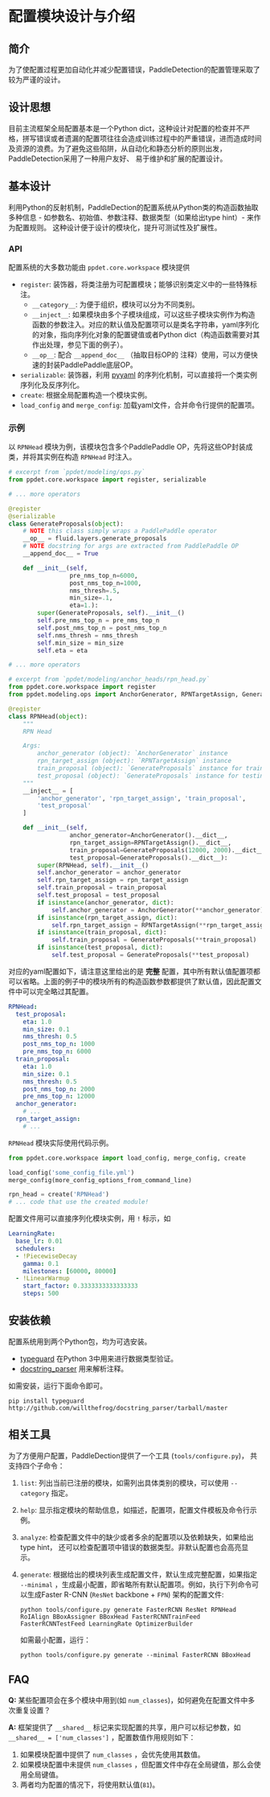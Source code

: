 # 配置模块设计与介绍

## 简介

为了使配置过程更加自动化并减少配置错误，PaddleDetection的配置管理采取了较为严谨的设计。


## 设计思想

目前主流框架全局配置基本是一个Python dict，这种设计对配置的检查并不严格，拼写错误或者遗漏的配置项往往会造成训练过程中的严重错误，进而造成时间及资源的浪费。为了避免这些陷阱，从自动化和静态分析的原则出发，PaddleDetection采用了一种用户友好、 易于维护和扩展的配置设计。


## 基本设计

利用Python的反射机制，PaddleDection的配置系统从Python类的构造函数抽取多种信息 - 如参数名、初始值、参数注释、数据类型（如果给出type hint）- 来作为配置规则。 这种设计便于设计的模块化，提升可测试性及扩展性。


### API

配置系统的大多数功能由 `ppdet.core.workspace` 模块提供

-   `register`: 装饰器，将类注册为可配置模块；能够识别类定义中的一些特殊标注。
    -   `__category__`: 为便于组织，模块可以分为不同类别。
    -   `__inject__`: 如果模块由多个子模块组成，可以这些子模块实例作为构造函数的参数注入。对应的默认值及配置项可以是类名字符串，yaml序列化的对象，指向序列化对象的配置键值或者Python dict（构造函数需要对其作出处理，参见下面的例子）。
    -   `__op__`: 配合 `__append_doc__` （抽取目标OP的 注释）使用，可以方便快速的封装PaddlePaddle底层OP。
-   `serializable`: 装饰器，利用 [pyyaml](https://pyyaml.org/wiki/PyYAMLDocumentation) 的序列化机制，可以直接将一个类实例序列化及反序列化。
-   `create`: 根据全局配置构造一个模块实例。
-   `load_config` and `merge_config`: 加载yaml文件，合并命令行提供的配置项。


### 示例

以 `RPNHead` 模块为例，该模块包含多个PaddlePaddle OP，先将这些OP封装成类，并将其实例在构造 `RPNHead` 时注入。

```python
# excerpt from `ppdet/modeling/ops.py`
from ppdet.core.workspace import register, serializable

# ... more operators

@register
@serializable
class GenerateProposals(object):
    # NOTE this class simply wraps a PaddlePaddle operator
    __op__ = fluid.layers.generate_proposals
    # NOTE docstring for args are extracted from PaddlePaddle OP
    __append_doc__ = True

    def __init__(self,
                 pre_nms_top_n=6000,
                 post_nms_top_n=1000,
                 nms_thresh=.5,
                 min_size=.1,
                 eta=1.):
        super(GenerateProposals, self).__init__()
        self.pre_nms_top_n = pre_nms_top_n
        self.post_nms_top_n = post_nms_top_n
        self.nms_thresh = nms_thresh
        self.min_size = min_size
        self.eta = eta

# ... more operators

# excerpt from `ppdet/modeling/anchor_heads/rpn_head.py`
from ppdet.core.workspace import register
from ppdet.modeling.ops import AnchorGenerator, RPNTargetAssign, GenerateProposals

@register
class RPNHead(object):
    """
    RPN Head

    Args:
        anchor_generator (object): `AnchorGenerator` instance
        rpn_target_assign (object): `RPNTargetAssign` instance
        train_proposal (object): `GenerateProposals` instance for training
        test_proposal (object): `GenerateProposals` instance for testing
    """
    __inject__ = [
        'anchor_generator', 'rpn_target_assign', 'train_proposal',
        'test_proposal'
    ]

    def __init__(self,
                 anchor_generator=AnchorGenerator().__dict__,
                 rpn_target_assign=RPNTargetAssign().__dict__,
                 train_proposal=GenerateProposals(12000, 2000).__dict__,
                 test_proposal=GenerateProposals().__dict__):
        super(RPNHead, self).__init__()
        self.anchor_generator = anchor_generator
        self.rpn_target_assign = rpn_target_assign
        self.train_proposal = train_proposal
        self.test_proposal = test_proposal
        if isinstance(anchor_generator, dict):
            self.anchor_generator = AnchorGenerator(**anchor_generator)
        if isinstance(rpn_target_assign, dict):
            self.rpn_target_assign = RPNTargetAssign(**rpn_target_assign)
        if isinstance(train_proposal, dict):
            self.train_proposal = GenerateProposals(**train_proposal)
        if isinstance(test_proposal, dict):
            self.test_proposal = GenerateProposals(**test_proposal)
```

对应的yaml配置如下，请注意这里给出的是 **完整** 配置，其中所有默认值配置项都可以省略。上面的例子中的模块所有的构造函数参数都提供了默认值，因此配置文件中可以完全略过其配置。

```yaml
RPNHead:
  test_proposal:
    eta: 1.0
    min_size: 0.1
    nms_thresh: 0.5
    post_nms_top_n: 1000
    pre_nms_top_n: 6000
  train_proposal:
    eta: 1.0
    min_size: 0.1
    nms_thresh: 0.5
    post_nms_top_n: 2000
    pre_nms_top_n: 12000
  anchor_generator:
    # ...
  rpn_target_assign:
    # ...
```

`RPNHead` 模块实际使用代码示例。

```python
from ppdet.core.workspace import load_config, merge_config, create

load_config('some_config_file.yml')
merge_config(more_config_options_from_command_line)

rpn_head = create('RPNHead')
# ... code that use the created module!
```

配置文件用可以直接序列化模块实例，用 `!` 标示，如

```yaml
LearningRate:
  base_lr: 0.01
  schedulers:
  - !PiecewiseDecay
    gamma: 0.1
    milestones: [60000, 80000]
  - !LinearWarmup
    start_factor: 0.3333333333333333
    steps: 500
```


## 安装依赖

配置系统用到两个Python包，均为可选安装。

-   [typeguard](https://github.com/agronholm/typeguard) 在Python 3中用来进行数据类型验证。
-   [docstring\_parser](https://github.com/rr-/docstring_parser) 用来解析注释。

如需安装，运行下面命令即可。

```shell
pip install typeguard http://github.com/willthefrog/docstring_parser/tarball/master
```


## 相关工具

为了方便用户配置，PaddleDection提供了一个工具 (`tools/configure.py`)， 共支持四个子命令：

1.  `list`: 列出当前已注册的模块，如需列出具体类别的模块，可以使用 `--category` 指定。
2.  `help`: 显示指定模块的帮助信息，如描述，配置项，配置文件模板及命令行示例。
3.  `analyze`: 检查配置文件中的缺少或者多余的配置项以及依赖缺失，如果给出type hint， 还可以检查配置项中错误的数据类型。非默认配置也会高亮显示。
4.  `generate`: 根据给出的模块列表生成配置文件，默认生成完整配置，如果指定 `--minimal` ，生成最小配置，即省略所有默认配置项。例如，执行下列命令可以生成Faster R-CNN (`ResNet` backbone + `FPN`) 架构的配置文件:

    ```shell
    python tools/configure.py generate FasterRCNN ResNet RPNHead RoIAlign BBoxAssigner BBoxHead FasterRCNNTrainFeed FasterRCNNTestFeed LearningRate OptimizerBuilder
    ```

    如需最小配置，运行：

    ```shell
    python tools/configure.py generate --minimal FasterRCNN BBoxHead
    ```


## FAQ

**Q:** 某些配置项会在多个模块中用到(如 `num_classes`)，如何避免在配置文件中多次重复设置？

**A:** 框架提供了 `__shared__` 标记来实现配置的共享，用户可以标记参数，如 `__shared__ = ['num_classes']` ，配置数值作用规则如下：

1.  如果模块配置中提供了 `num_classes` ，会优先使用其数值。
2.  如果模块配置中未提供 `num_classes` ，但配置文件中存在全局键值，那么会使用全局键值。
3.  两者均为配置的情况下，将使用默认值(`81`)。
